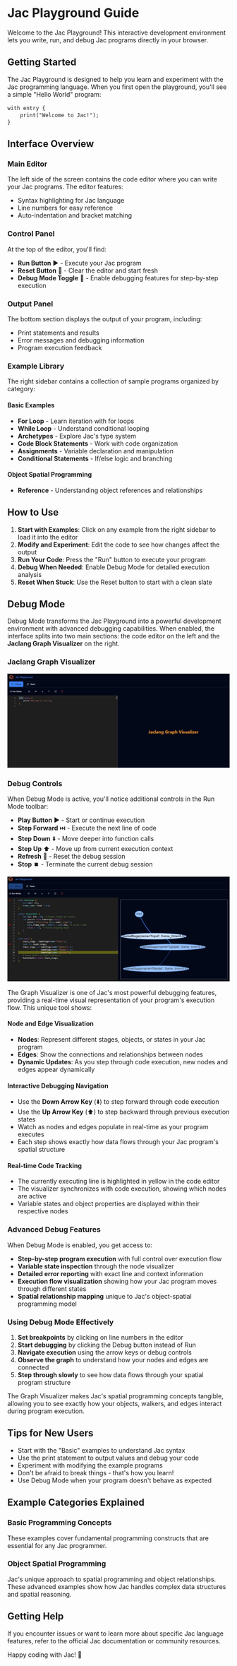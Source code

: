 # Jac Playground Guide

Welcome to the Jac Playground! This interactive development environment lets you write, run, and debug Jac programs directly in your browser.

## Getting Started

The Jac Playground is designed to help you learn and experiment with the Jac programming language. When you first open the playground, you'll see a simple "Hello World" program:

```jac
with entry {
    print("Welcome to Jac!");
}
```

## Interface Overview

### Main Editor
The left side of the screen contains the code editor where you can write your Jac programs. The editor features:

- Syntax highlighting for Jac language
- Line numbers for easy reference
- Auto-indentation and bracket matching

### Control Panel
At the top of the editor, you'll find:

- **Run Button** ▶️ - Execute your Jac program
- **Reset Button** 🔄 - Clear the editor and start fresh
- **Debug Mode Toggle** 🐛 - Enable debugging features for step-by-step execution

### Output Panel
The bottom section displays the output of your program, including:

- Print statements and results
- Error messages and debugging information
- Program execution feedback

### Example Library
The right sidebar contains a collection of sample programs organized by category:

#### Basic Examples
- **For Loop** - Learn iteration with for loops
- **While Loop** - Understand conditional looping
- **Archetypes** - Explore Jac's type system
- **Code Block Statements** - Work with code organization
- **Assignments** - Variable declaration and manipulation
- **Conditional Statements** - If/else logic and branching

#### Object Spatial Programming
- **Reference** - Understanding object references and relationships

## How to Use

1. **Start with Examples**: Click on any example from the right sidebar to load it into the editor
2. **Modify and Experiment**: Edit the code to see how changes affect the output
3. **Run Your Code**: Press the "Run" button to execute your program
4. **Debug When Needed**: Enable Debug Mode for detailed execution analysis
5. **Reset When Stuck**: Use the Reset button to start with a clean slate

## Debug Mode
Debug Mode transforms the Jac Playground into a powerful development environment with advanced debugging capabilities. When enabled, the interface splits into two main sections: the code editor on the left and the **Jaclang Graph Visualizer** on the right.

### Jaclang Graph Visualizer

![Debug Mode with Graph Visualizer](../assets/visualizer.jpg)

### Debug Controls

When Debug Mode is active, you'll notice additional controls in the Run Mode toolbar:

- **Play Button** ▶️ - Start or continue execution
- **Step Forward** ⏭️ - Execute the next line of code
- **Step Down** ⬇️ - Move deeper into function calls
- **Step Up** ⬆️ - Move up from current execution context
- **Refresh** 🔄 - Reset the debug session
- **Stop** ⏹️ - Terminate the current debug session

![Debug Mode Interface](../assets/debug_mode.jpg)

The Graph Visualizer is one of Jac's most powerful debugging features, providing a real-time visual representation of your program's execution flow. This unique tool shows:

#### Node and Edge Visualization
- **Nodes**: Represent different stages, objects, or states in your Jac program
- **Edges**: Show the connections and relationships between nodes
- **Dynamic Updates**: As you step through code execution, new nodes and edges appear dynamically

#### Interactive Debugging Navigation
- Use the **Down Arrow Key** (⬇️) to step forward through code execution
- Use the **Up Arrow Key** (⬆️) to step backward through previous execution states
- Watch as nodes and edges populate in real-time as your program executes
- Each step shows exactly how data flows through your Jac program's spatial structure

#### Real-time Code Tracking
- The currently executing line is highlighted in yellow in the code editor
- The visualizer synchronizes with code execution, showing which nodes are active
- Variable states and object properties are displayed within their respective nodes

### Advanced Debug Features

When Debug Mode is enabled, you get access to:

- **Step-by-step program execution** with full control over execution flow
- **Variable state inspection** through the node visualizer
- **Detailed error reporting** with exact line and context information
- **Execution flow visualization** showing how your Jac program moves through different states
- **Spatial relationship mapping** unique to Jac's object-spatial programming model

### Using Debug Mode Effectively

1. **Set breakpoints** by clicking on line numbers in the editor
2. **Start debugging** by clicking the Debug button instead of Run
3. **Navigate execution** using the arrow keys or debug controls
4. **Observe the graph** to understand how your nodes and edges are connected
5. **Step through slowly** to see how data flows through your spatial program structure

The Graph Visualizer makes Jac's spatial programming concepts tangible, allowing you to see exactly how your objects, walkers, and edges interact during program execution.


## Tips for New Users

- Start with the "Basic" examples to understand Jac syntax
- Use the print statement to output values and debug your code
- Experiment with modifying the example programs
- Don't be afraid to break things - that's how you learn!
- Use Debug Mode when your program doesn't behave as expected

## Example Categories Explained

### Basic Programming Concepts
These examples cover fundamental programming constructs that are essential for any Jac programmer.

### Object Spatial Programming
Jac's unique approach to spatial programming and object relationships. These advanced examples show how Jac handles complex data structures and spatial reasoning.

## Getting Help

If you encounter issues or want to learn more about specific Jac language features, refer to the official Jac documentation or community resources.

Happy coding with Jac! 🚀